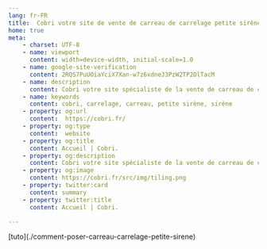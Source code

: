 ```yaml
---
lang: fr-FR
title:  Cobri votre site de vente de carreau de carrelage petite sirène
home: true
meta:
    - charset: UTF-8
    - name: viewport
      content: width=device-width, initial-scale=1.0
    - name: google-site-verification
      content: 2RQS7PuUOiaYciX7Xan-w7z6xdneJ3PzW2TP2DlTacM
    - name: description
      content: Cobri votre site spécialiste de la vente de carreau de carrelage petite sirène et de son univers
    - name: keywords
      content: cobri, carrelage, carreau, petite sirène, sirène
    - property: og:url 
      content:  https://cobri.fr/
    - property: og:type
      content:  website
    - property: og:title
      content: Accueil | Cobri.
    - property: og:description
      content: Cobri votre site spécialiste de la vente de carreau de carrelage petite sirène et de son univers
    - property: og:image
      content: https://cobri.fr/src/img/tiling.png
    - property: twitter:card
      content: summary
    - property: twitter:title
      content: Accueil | Cobri.

---
```

<Home/>
[tuto](./comment-poser-carreau-carrelage-petite-sirene)
